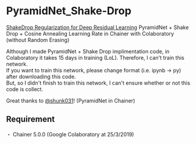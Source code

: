 # PyramidNet_Shake-Drop
[ShakeDrop Regularization for Deep Residual Learning][1]
PyramidNet + Shake Drop + Cosine Annealing Learning Rate in Chainer with Colaboratory (without Random Erasing)

Although I made PyramidNet + Shake Drop implimentation code, in Colaboratory it takes 15 days in training (LoL).
Therefore, I can't train this network.<br>
If you want to train this network, please change format (i.e. ipynb -> py) after downloading this code.<br>
But, so I didn't finish to train this network, I can't ensure whether or not this code is collect.

Great thanks to [@shunk031][2]! (PyramidNet in Chainer)

## Requirement
・ Chainer 5.0.0 (Google Colaboratory at 25/3/2019)

[1]:https://arxiv.org/abs/1802.02375
[2]:https://github.com/shunk031/chainer-PyramidNet
